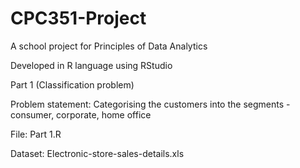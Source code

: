 # CPC351-Project
A school project for Principles of Data Analytics

Developed in R language using RStudio

Part 1 (Classification problem)

Problem statement: Categorising the customers into the segments - consumer, corporate, home office

File: Part 1.R

Dataset: Electronic-store-sales-details.xls
